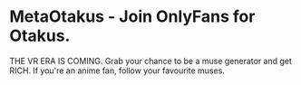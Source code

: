 # MetaOtakus - Join OnlyFans for Otakus.
THE VR ERA IS COMING.
Grab your chance to be a muse generator and get RICH.
If you're an anime fan, follow your favourite muses.
